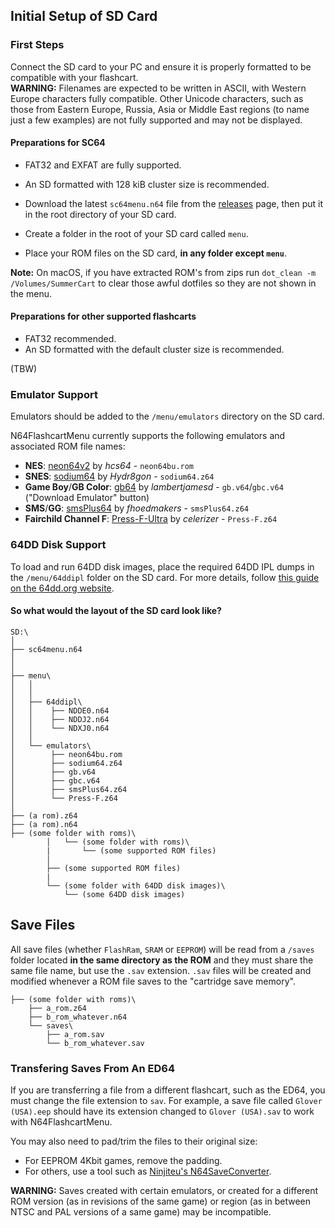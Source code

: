 ## Initial Setup of SD Card

### First Steps
Connect the SD card to your PC and ensure it is properly formatted to be compatible with your flashcart.  
**WARNING:** Filenames are expected to be written in ASCII, with Western Europe characters fully compatible. Other Unicode characters, such as those from Eastern Europe, Russia, Asia or Middle East regions (to name just a few examples) are not fully supported and may not be displayed.

#### Preparations for SC64
- FAT32 and EXFAT are fully supported.
- An SD formatted with 128 kiB cluster size is recommended.

- Download the latest `sc64menu.n64` file from the [releases](https://github.com/Polprzewodnikowy/N64FlashcartMenu/releases/) page, then put it in the root directory of your SD card.
- Create a folder in the root of your SD card called `menu`.
- Place your ROM files on the SD card, **in any folder except `menu`**.

**Note:** On macOS, if you have extracted ROM's from zips run `dot_clean -m /Volumes/SummerCart` to clear those awful dotfiles so they are not shown in the menu.

#### Preparations for other supported flashcarts
- FAT32 recommended.
- An SD formatted with the default cluster size is recommended.

(TBW)


### Emulator Support
Emulators should be added to the `/menu/emulators` directory on the SD card.

N64FlashcartMenu currently supports the following emulators and associated ROM file names:
- **NES**: [neon64v2](https://github.com/hcs64/neon64v2/releases) by *hcs64* - `neon64bu.rom`
- **SNES**: [sodium64](https://github.com/Hydr8gon/sodium64/releases) by *Hydr8gon* - `sodium64.z64`
- **Game Boy**/**GB Color**: [gb64](https://lambertjamesd.github.io/gb64/romwrapper/romwrapper.html) by *lambertjamesd* - `gb.v64`/`gbc.v64` ("Download Emulator" button)
- **SMS**/**GG**: [smsPlus64](https://github.com/fhoedemakers/smsplus64/releases) by *fhoedmakers* - `smsPlus64.z64`
- **Fairchild Channel F**: [Press-F-Ultra](https://github.com/celerizer/Press-F-Ultra/releases) by *celerizer* - `Press-F.z64`


### 64DD Disk Support
To load and run 64DD disk images, place the required 64DD IPL dumps in the `/menu/64ddipl` folder on the SD card.
For more details, follow [this guide on the 64dd.org website](https://64dd.org/tutorial_sc64.html).


#### So what would the layout of the SD card look like?
```plaintext
SD:\
│
├── sc64menu.n64
│
│
├── menu\
│   │
│   │
│   ├── 64ddipl\
│   │    ├── NDDE0.n64
│   │    ├── NDDJ2.n64
│   │    └── NDXJ0.n64
│   │    
│   └── emulators\
│        ├── neon64bu.rom
│        ├── sodium64.z64
│        ├── gb.v64
│        ├── gbc.v64
│        ├── smsPlus64.z64
│        └── Press-F.z64
│
├── (a rom).z64
├── (a rom).n64
├── (some folder with roms)\
        │   └── (some folder with roms)\
        |       └── (some supported ROM files)
        │
        ├── (some supported ROM files)
        |
        └── (some folder with 64DD disk images)\
            └── (some 64DD disk images)
```


## Save Files
All save files (whether `FlashRam`, `SRAM` or `EEPROM`) will be read from a `/saves` folder located **in the same directory as the ROM** 
and they must share the same file name, but use the `.sav` extension. `.sav` files will be created and modified whenever a ROM file saves to 
the "cartridge save memory".

```plaintext
├── (some folder with roms)\
    ├── a_rom.z64
    ├── b_rom_whatever.n64
    └── saves\
        ├── a_rom.sav
        └── b_rom_whatever.sav
```

### Transfering Saves From An ED64
If you are transferring a file from a different flashcart, such as the ED64, you must change the file extension to `sav`. 
For example, a save file called `Glover (USA).eep` should have its extension changed to `Glover (USA).sav` to work with N64FlashcartMenu.

You may also need to pad/trim the files to their original size:
- For EEPROM 4Kbit games, remove the padding.
- For others, use a tool such as [Ninjiteu's N64SaveConverter](https://github.com/Ninjiteu/N64SaveConverter).

**WARNING:** Saves created with certain emulators, or created for a different ROM version (as in revisions of the same game) 
or region (as in between NTSC and PAL versions of a same game) may be incompatible.
